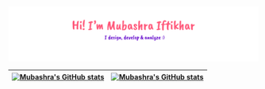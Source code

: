 <p align="center">
  <a href="https://github.com/your-username">
    <img src="header.png" alt="Hi, I'm Mubashra" />
  </a>
</p>

| <a href="https://github.com/MubashraIftikhar"><img align="center" src="https://github-readme-stats.vercel.app/api?username=MubashraIftikhar&show_icons=true&include_all_commits=true&theme=buefy&hide_border=true" alt="Mubashra's GitHub stats" /></a> | <a href="https://github.com/MubashraIftikhar"><img align="center" src="https://streak-stats.demolab.com?user=MubashraIftikhar&locale=en&mode=daily&theme=buefy&hide_border=false&border_radius=5&order=3&text=FF69B4" alt="Mubashra's GitHub stats" /></a> |
| ------------- | ------------- |

